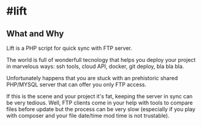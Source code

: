 #lift
====

## What and Why

Lift is a PHP script for quick sync with FTP server.

The world is full of wonderfull tecnology that helps you deploy your project in marvelous ways: ssh tools, cloud API, docker, git deploy, bla bla bla. 

Unfortunately happens that you are stuck with an prehistoric shared PHP/MYSQL server that can offer you only FTP access.

If this is the scene and your project it's fat, keeping the server in sync can be very tedious. Well, FTP clients come in your help with tools to compare files before update but the process can be very slow (especially if you play with composer and your file date/time mod time is not trustable).
